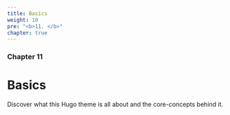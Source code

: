 ```yaml
---
title: Basics
weight: 10 
pre: "<b>11. </b>"
chapter: true
---
```


### Chapter 11

# Basics

Discover what this Hugo theme is all about and the core-concepts behind it.
